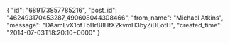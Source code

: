  {
   "id": "689173857785216",
   "post_id": "462493170453287_490608044308466",
   "from_name": "Michael Atkins",
   "message": "DAamLvX1ofTbBr88HtX2kvmH3byZiDEotH",
   "created_time": "2014-07-03T18:20:10+0000"
 }
